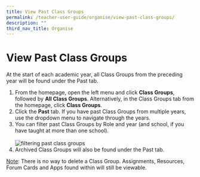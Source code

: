```yaml
---
title: View Past Class Groups
permalink: /teacher-user-guide/organise/view-past-class-groups/
description: ""
third_nav_title: Organise
---
```

<h1>View Past Class Groups</h1>
	<p>At the start of each academic year, all Class Groups from the preceding year will be found under the Past tab.</p>
	<ol>
		<li>From the homepage, open the left menu and click <strong>Class Groups</strong>, followed by <strong>All Class Groups</strong>. Alternatively, in the Class Groups tab from the homepage, click <strong>Class Groups</strong>.</li>
		<li>Click the <strong>Past</strong> tab. If you have past Class Groups from multiple years, use the dropdown menu to navigate through the years.</li>
		<li>You can filter past Class Groups by Role and year (and school, if you have taught at more than one school).</li>
		<br>
		<img alt="filtering past class groups" src="https://s3-us-west-2.amazonaws.com/secure.notion-static.com/51289148-2977-43e6-bdc1-b248afe8b519/Untitled.png">
		<br>
		<li>Archived Class Groups will also be found under the Past tab.</li>
	</ol>
	<p><u>Note</u>: There is no way to delete a Class Group. Assignments, Resources, Forum Cards and Apps found within will still be viewable.</p>
